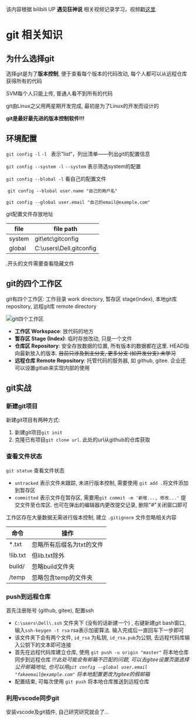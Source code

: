 该内容根据 bilibili UP **遇见狂神说** 相关视频记录学习，视频戳[这里](https://www.bilibili.com/video/BV1FE411P7B3/?spm_id_from=333.999.0.0&vd_source=9133539af302d5d54446b467fe568b43)

# git 相关知识

## 为什么选择git

选择git是为了**版本控制**, 便于查看每个版本的代码改动, 每个人都可以从远程仓库获得所有的代码

SVM每个人只能上传, 普通人看不到所有的代码

git由Linux之父用两星期开发完成, 最初是为了Linux的开发而设计的

**git是最好最先进的版本控制软件!!!**

## 环境配置

`git config -l` 	`-l ` 表示”list“，列出清单——列出git的配置信息

`git config --system -l`	`--system` 表示筛选system的配置

`git config --blobal -l` 	看自己的配置文件

​	`git config --blobal user.name "自己的用户名"`	

​	`git config --global user.email "自己的email@example.com"`

git配置文件存放地址

| file   | file path                |
| ------ | ------------------------ |
| system | git\etc\gitconfig        |
| global | C:\users\Dell\.gitconfig |

.开头的文件需要查看隐藏文件

## git的四个工作区

git有四个工作区: 工作目录 work directory, 暂存区 stage(index), 本地git库 repository, 远程git库 remote directory

![git四个工作区](C:\Users\Dell\AppData\Roaming\Typora\typora-user-images\image-20221014203748331.png)

- **工作区 Workspace**: 放代码的地方
- **暂存区 Stage (Index)**: 临时存放改动, 只是一个文件
- **仓库区 Repository**: 安全存放数据的位置, 所有版本的数据都在这里. HEAD指向最新放入的版本. ~~目前只涉及到主分支, 更多分支 (如开发分支) 未学习~~
- **远程仓库 Remote Repository**: 托管代码的服务器, 如 github, gitee. 企业还可以设置gitlab来实现内部的使用

## git实战

### 新建git项目

新建git项目有两种方式:

1. 新建git项目`git init` 
2. 克隆已有项目`git clone url`. 此处的url从github的仓库获取

### 查看文件状态

`git statue` 查看文件状态

- `untracked` 表示文件未跟踪, 未进行版本控制, 需要使用 `git add .`将文件添加到暂存区
- `committed` 表示文件在暂存区, 需要用`git commit -m '新增..., 修改...'` 提交文件至仓库区. 也可在弹出的编辑器内更改提交记录,  删除"#"关闭窗口即可

工作区存在大量数据无需进行版本控制, 建立 `.gitignore` 文件忽略相关内容

| 命令     | 操作                      |
| -------- | ------------------------- |
| *.txt    | 忽略所有后缀名为txt的文件 |
| !lib.txt | 但lib.txt除外             |
| build/   | 忽略build文件夹           |
| /temp    | 忽略包含temp的文件夹      |

### push到远程仓库

首先注册账号 (github, gitee), 配置ssh

- `C:\users\Dell\.ssh` 文件夹下 (没有的话新建一个) , 右键新建git bash窗口, 输入`ssh-keygen -t rsa` rsa表示加密算法. 输入完成后一直回车下一步即可
- 该文件夹下会有两个文件, `id_rsa` 为私钥, `id_rsa.pub`为公钥, 去远程代码库输入公钥下的文本即可连接
- 首先在远程代码库建立仓库, 使用 `git push -u origin "master"` 将本地仓库同步到远程仓库
  *!!!此处可能会有邮箱不匹配的问题, 可以去gitee设置页面选择公开邮箱地址, 也可以用`git config --global user.email "fakeemail@example.com"` 将本地配置更改为gitee的假邮箱*
- 配置结束, 可每次使用 `git push` 将本地仓库推送到远程仓库

### 利用vscode同步git

安装vscode及git插件, 自己研究研究就会了...